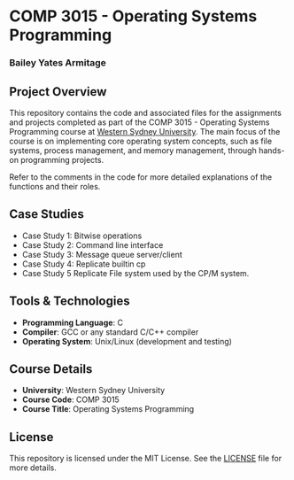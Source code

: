 # COMP 3015 - Operating Systems Programming  
### Bailey Yates Armitage  

## Project Overview

This repository contains the code and associated files for the assignments and projects completed as part of the COMP 3015 - Operating Systems Programming course at [Western Sydney University](https://www.westernsydney.edu.au/). The main focus of the course is on implementing core operating system concepts, such as file systems, process management, and memory management, through hands-on programming projects.

Refer to the comments in the code for more detailed explanations of the functions and their roles.

## Case Studies
- Case Study 1: Bitwise operations
- Case Study 2: Command line interface
- Case Study 3: Message queue server/client
- Case Study 4: Replicate builtin cp
- Case Study 5  Replicate File system used by the CP/M system.

## Tools & Technologies
- **Programming Language**: C
- **Compiler**: GCC or any standard C/C++ compiler
- **Operating System**: Unix/Linux (development and testing)
  
## Course Details
- **University**: Western Sydney University
- **Course Code**: COMP 3015
- **Course Title**: Operating Systems Programming

## License
This repository is licensed under the MIT License. See the [LICENSE](LICENSE) file for more details.

